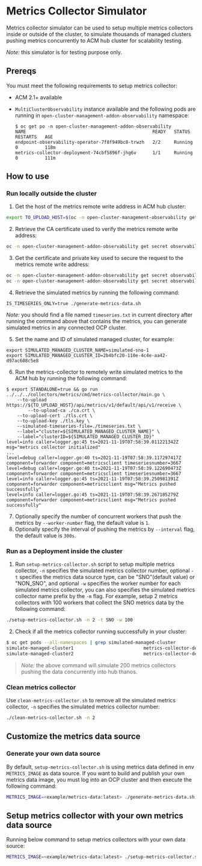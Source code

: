 # Metrics Collector Simulator

Metrics collector simulator can be used to setup multiple metrics collectors inside or outside of the cluster, to simulate thousands of managed clusters pushing metrics concurrently to ACM hub cluster for scalability testing.

_Note:_ this simulator is for testing purpose only.

## Prereqs

You must meet the following requirements to setup metrics collector:

- ACM 2.1+ available
- `MultiClusterObservability` instance available and the following pods are running in `open-cluster-management-addon-observability` namespace:

	```
	$ oc get po -n open-cluster-management-addon-observability
	NAME                                               READY   STATUS    RESTARTS   AGE
	endpoint-observability-operator-7f8f949bc8-trwzh   2/2     Running   0          118m
	metrics-collector-deployment-74cbf5896f-jhg6v      1/1     Running   0          111m
	```

## How to use

### Run locally outside the cluster

1. Get the host of the metrics remote write address in ACM hub cluster:

```bash
export TO_UPLOAD_HOST=$(oc -n open-cluster-management-observability get route observatorium-api -o jsonpath="{.spec.host}")
```

2. Retrieve the CA certificate used to verify the metrics remote write address:

```bash
oc -n open-cluster-management-addon-observability get secret observability-managed-cluster-certs -o jsonpath="{.data.ca\.crt}" | base64 -d > ca.crt
```

3. Get the certificate and private key used to secure the request to the metrics remote write address:

```bash
oc -n open-cluster-management-addon-observability get secret observability-controller-open-cluster-management.io-observability-signer-client-cert -o jsonpath="{.data.tls\.crt}" | base64 -d > tls.crt
oc -n open-cluster-management-addon-observability get secret observability-controller-open-cluster-management.io-observability-signer-client-cert -o jsonpath="{.data.tls\.key}" | base64 -d > tls.key
```

4. Retrieve the simulated metrics by running the following command:

```
IS_TIMESERIES_ONLY=true ./generate-metrics-data.sh
```

_Note:_ you should find a file named `timeseries.txt` in current directory after running the command above that contains the metrics, you can generate simulated metrics in any connected OCP cluster.

5. Set the name and ID of simulated managed cluster, for example:

```
export SIMULATED_MANAGED_CLUSTER_NAME=simulated-sno-1
export SIMULATED_MANAGED_CLUSTER_ID=2b4bfc20-110e-4c4e-aa42-d97ac608c5e8
```

6. Run the metrics-collector to remotely write simulated metrics to the ACM hub by running the following command:

```
$ export STANDALONE=true && go run ../../../collectors/metrics/cmd/metrics-collector/main.go \
	--to-upload https://${TO_UPLOAD_HOST}/api/metrics/v1/default/api/v1/receive \
        --to-upload-ca ./ca.crt \
	--to-upload-cert ./tls.crt \
	--to-upload-key ./tls.key \
	--simulated-timeseries-file=./timeseries.txt \
	--label="cluster=${SIMULATED_MANAGED_CLUSTER_NAME}" \
	--label="clusterID=${SIMULATED_MANAGED_CLUSTER_ID}"
level=info caller=logger.go:45 ts=2021-11-19T07:58:39.011221342Z msg="metrics collector initialized"
...
level=debug caller=logger.go:40 ts=2021-11-19T07:58:39.117297417Z component=forwarder component=metricsclient timeseriesnumber=3667
level=debug caller=logger.go:40 ts=2021-11-19T07:58:39.122690473Z component=forwarder component=metricsclient timeseriesnumber=3667
level=info caller=logger.go:45 ts=2021-11-19T07:58:39.250981391Z component=forwarder component=metricsclient msg="Metrics pushed successfully"
level=info caller=logger.go:45 ts=2021-11-19T07:58:39.267185279Z component=forwarder component=metricsclient msg="Metrics pushed successfully"
```

7. Optionally specify the number of concurrent workers that push the metrics by `--worker-number` flag, the default value is `1`.
8. Optionally specify the interval of pushing the metrics by `--interval` flag, the default value is `300s`.

### Run as a Deployment inside the cluster

1. Run `setup-metrics-collector.sh` script to setup multiple metrics collector, `-n` specifies the simulated metrics collector number, optional `-t` specifies the metrics data source type, can be "SNO"(default value) or "NON_SNO", and optional `-w` specifies the worker number for each simulated metrics collector, you can also specifies the simulated metrics collector name prefix by the `-m` flag. For example, setup 2 metrics collectors with 100 workers that collect the SNO metrics data by the following command:

```bash
./setup-metrics-collector.sh -n 2 -t SNO -w 100
```

2. Check if all the metrics collector running successfully in your cluster:

```bash
$ oc get pods --all-namespaces | grep simulated-managed-cluster
simulate-managed-cluster1                          metrics-collector-deployment-7d69d9f897-xn8vz                    1/1     Running            0          22h
simulate-managed-cluster2                          metrics-collector-deployment-67844bfc59-lwchn                    1/1     Running            0          22h
```

> _Note:_ the above command will simulate 200 metrics collectors pushing the data concurrently into hub thanos.

### Clean metrics collector

Use `clean-metrics-collector.sh` to remove all the simulated metrics collector, `-n` specifies the simulated metrics collector number:

```bash
./clean-metrics-collector.sh -n 2
```

## Customize the metrics data source

### Generate your own data source

By default, `setup-metrics-collector.sh` is using metrics data defined in env `METRICS_IMAGE` as data source. If you want to build and publish your own metrics data image, you must log into an OCP cluster and then execute the following command:

```bash
METRICS_IMAGE=<example/metrics-data:latest> ./generate-metrics-data.sh
```

## Setup metrics collector with your own metrics data source

Running below command to setup metrics collectors with your own data source:

```bash
METRICS_IMAGE=<example/metrics-data:latest> ./setup-metrics-collector.sh -n 10
```
